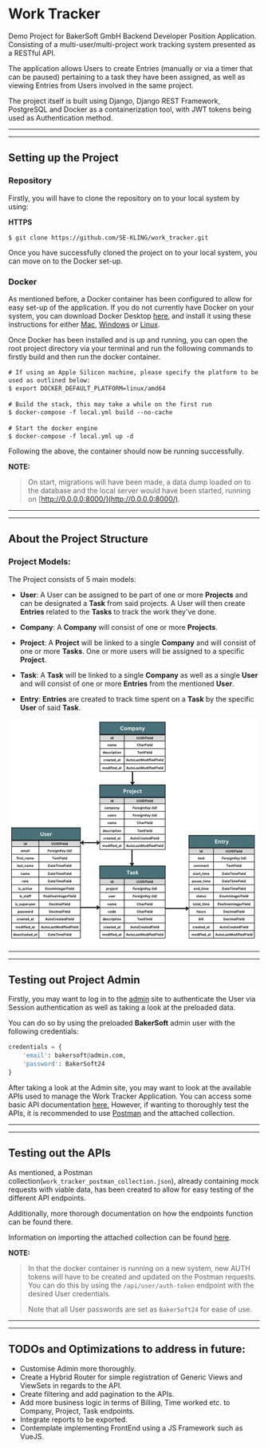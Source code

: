 # Work Tracker

Demo Project for BakerSoft GmbH Backend Developer Position Application. Consisting of a multi-user/multi-project work
tracking system presented as a RESTful API.

The application allows Users to create Entries
(manually or via a timer that can be paused) pertaining to a task they have been assigned, as well as viewing Entries
from Users involved in the same project.

The project itself is built using Django, Django REST Framework, PostgreSQL and
Docker as a containerization tool, with JWT tokens being used as Authentication method.

****
****

## Setting up the Project

### Repository

Firstly, you will have to clone the repository on to your local system by using:

**HTTPS**
```
$ git clone https://github.com/SE-KLING/work_tracker.git
```

Once you have successfully cloned the project on to your local system, you can move on to the Docker set-up.


### Docker

As mentioned before, a Docker container has been configured to allow for easy set-up of the application.
If you do not currently have Docker on your system, you can download Docker Desktop
[here](https://www.docker.com/products/docker-desktop/)‚ and install it using these instructions for either
[Mac](https://docs.docker.com/desktop/install/mac-install/), [Windows](https://docs.docker.com/desktop/install/windows-install/)
or [Linux](https://docs.docker.com/desktop/install/linux-install/).

Once Docker has been installed and is up and running, you can open the root project directory via your terminal and run
the following commands to firstly build and then run the docker container.

```shell
# If using an Apple Silicon machine, please specify the platform to be used as outlined below:
$ export DOCKER_DEFAULT_PLATFORM=linux/amd64

# Build the stack, this may take a while on the first run
$ docker-compose -f local.yml build --no-cache

# Start the docker engine
$ docker-compose -f local.yml up -d
```

Following the above, the container should now be running successfully.

**NOTE:**

> On start, migrations will have been made, a data dump loaded on to the database and the local server would have been
started, running on [http://0.0.0.0:8000/](http://0.0.0.0:8000/).

****
****

## About the Project Structure

### Project Models:
The Project consists of 5 main models:
- **User**: A User can be assigned to be part of one or more **Projects** and can be designated a **Task** from said
            projects. A User will then create **Entries** related to the **Tasks** to track the work they've done.


- **Company**: A **Company** will consist of one or more **Projects**.


- **Project**: A **Project** will be linked to a single **Company** and will consist of one or more **Tasks**.
               One or more users will be assigned to a specific **Project**.


- **Task**: A **Task** will be linked to a single **Company** as well as a single **User** and will consist of one or
            more **Entries** from the mentioned **User**.


- **Entry**: **Entries** are created to track time spent on a **Task** by the specific **User** of said **Task**.

![Work Tracker ERD](/work_tracker/static/images/diagrams/work_tracker_erd.jpeg?raw=true "Work Tracker ERD Diagram")

****
****

## Testing out Project Admin

Firstly, you may want to log in to the [admin](http://0.0.0.0:8000/admin/) site to authenticate the User via
Session authentication as well as taking a look at the preloaded data.

You can do so by using the preloaded **BakerSoft** admin user with the following credentials:
```python
credentials = {
    'email': bakersoft@admin.com,
    'password': BakerSoft24
}
```

After taking a look at the Admin site, you may want to look at the available APIs used to manage the
Work Tracker Application. You can access some basic API documentation [here.](http://0.0.0.0:8000/api/docs)
However, if wanting to thoroughly test the APIs, it is recommended to use [Postman](https://web.postman.co/) and the
attached collection.

****
****


## Testing out the APIs
As mentioned, a Postman collection(```work_tracker_postman_collection.json```), already containing mock requests with
viable data, has been created to allow for easy testing of the different API endpoints.

Additionally, more thorough documentation on how the endpoints function can be found there.

Information on importing the attached collection can be found
[here](https://learning.postman.com/docs/getting-started/importing-and-exporting-data/#importing-data-into-postman).

**NOTE:**

> In that the docker container is running on a new system, new AUTH tokens will have to be created and updated on the
> Postman requests.
> You can do this by using the ```/api/user/auth-token``` endpoint with the desired User credentials.
>
> Note that all User passwords are set as ```BakerSoft24``` for ease of use.


****
****

## TODOs and Optimizations to address in future:
- Customise Admin more thoroughly.
- Create a Hybrid Router for simple registration of Generic Views and ViewSets in regards to the API.
- Create filtering and add pagination to the APIs.
- Add more business logic in terms of Billing, Time worked etc. to Company, Project, Task endpoints.
- Integrate reports to be exported.
- Contemplate implementing FrontEnd using a JS Framework such as VueJS.

